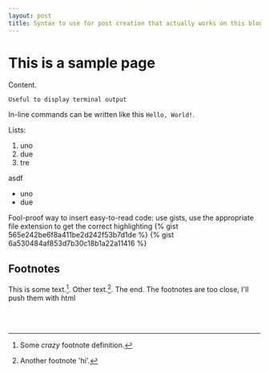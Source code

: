 ```yaml
---
layout: post
title: Syntax to use for post creation that actually works on this blog
---
```


# This is a sample page

Content.


```
Useful to display terminal output
```

In-line commands can be written like this `Hello, World!`.

Lists: 

 1. uno
 2. due
 3. tre

asdf

- uno
- due

Fool-proof way to insert easy-to-read code: use gists, use the appropriate file extension to get the correct highlighting
{% gist 565e242be6f8a411be2d242f53b7d1de %}
{% gist 6a530484af853d7b30c18b1a22a11416 %}

## Footnotes
This is some text.[^1]. Other text.[^footnote].
The end.
The footnotes are too close, I'll push them with html

<br><br>

[^1]: Some *crazy* footnote definition.

[^footnote]: Another footnote 'hi'.
